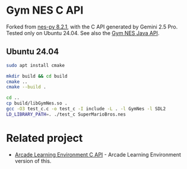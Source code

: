 # Gym NES C API

Forked from [nes-py 8.2.1](https://github.com/Kautenja/nes-py/tree/8.2.1), with the C API generated by Gemini 2.5 Pro.
Tested only on Ubuntu 24.04. See also the [Gym NES Java API](https://github.com/yukoba/Gym-NES-Java-API).

## Ubuntu 24.04

```sh
sudo apt install cmake

mkdir build && cd build
cmake ..
cmake --build .

cd ..
cp build/libGymNes.so .
gcc -O3 test_c.c -o test_c -I include -L . -l GymNes -l SDL2
LD_LIBRARY_PATH=. ./test_c SuperMarioBros.nes
```

# Related project

- [Arcade Learning Environment C API](https://github.com/yukoba/Arcade-Learning-Environment-C-API) - Arcade Learning Environment version of this.
